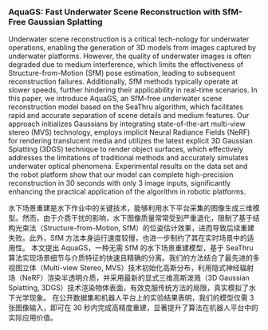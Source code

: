 ### AquaGS: Fast Underwater Scene Reconstruction with SfM-Free Gaussian Splatting

Underwater scene reconstruction is a critical tech-nology for underwater operations, enabling the generation of 3D models from images captured by underwater platforms. However, the quality of underwater images is often degraded due to medium interference, which limits the effectiveness of Structure-from-Motion (SfM) pose estimation, leading to subsequent reconstruction failures. Additionally, SfM methods typically operate at slower speeds, further hindering their applicability in real-time scenarios. In this paper, we introduce AquaGS, an SfM-free underwater scene reconstruction model based on the SeaThru algorithm, which facilitates rapid and accurate separation of scene details and medium features. Our approach initializes Gaussians by integrating state-of-the-art multi-view stereo (MVS) technology, employs implicit Neural Radiance Fields (NeRF) for rendering translucent media and utilizes the latest explicit 3D Gaussian Splatting (3DGS) technique to render object surfaces, which effectively addresses the limitations of traditional methods and accurately simulates underwater optical phenomena. Experimental results on the data set and the robot platform show that our model can complete high-precision reconstruction in 30 seconds with only 3 image inputs, significantly enhancing the practical application of the algorithm in robotic platforms.

水下场景重建是水下作业中的关键技术，能够利用水下平台采集的图像生成三维模型。然而，由于介质干扰的影响，水下图像质量常常受到严重退化，限制了基于结构光束法（Structure-from-Motion, SfM）的位姿估计效果，进而导致后续重建失败。此外，SfM 方法本身运行速度较慢，也进一步制约了其在实时场景中的适用性。
本文提出 AquaGS，一种无需 SfM 的水下场景重建模型，基于 SeaThru 算法实现场景细节与介质特征的快速且精确的分离。我们的方法结合了最先进的多视图立体（Multi-view Stereo, MVS）技术初始化高斯分布，利用隐式神经辐射场（NeRF）渲染半透明介质，并采用最新的显式三维高斯泼溅（3D Gaussian Splatting, 3DGS）技术渲染物体表面，有效克服传统方法的局限，真实模拟了水下光学现象。
在公开数据集和机器人平台上的实验结果表明，我们的模型仅需 3 张图像输入，即可在 30 秒内完成高精度重建，显著提升了算法在机器人平台中的实际应用价值。
